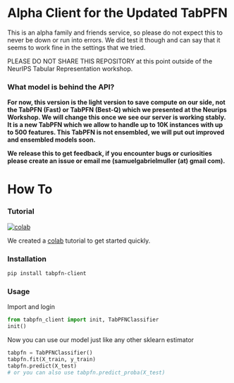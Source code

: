 # Alpha Client for the Updated TabPFN



This is an alpha family and friends service, so please do not expect this to never be down or run into errors.
We did test it though and can say that it seems to work fine in the settings that we tried.

PLEASE DO NOT SHARE THIS REPOSITORY at this point outside of the NeurIPS Tabular Representation workshop.

### What model is behind the API?

**For now, this version is the light version to save compute on our side, not the TabPFN (Fast) or TabPFN (Best-Q) which we presented at the Neurips Workshop. We will change this once we see our server is working stably. It is a new TabPFN which we allow to handle up to 10K instances with up to 500 features.
This TabPFN is not ensembled, we will put out improved and ensembled models soon.**

**We release this to get feedback, if you encounter bugs or curiosities please create an issue or email me (samuelgabrielmuller (at) gmail com).**


# How To

### Tutorial

[![colab](https://colab.research.google.com/assets/colab-badge.svg)](https://colab.research.google.com/drive/1ns_KdtyHgl29AOVwTw9c-DZrPj7fx_DW?usp=sharing)

We created a [colab](https://colab.research.google.com/drive/1ns_KdtyHgl29AOVwTw9c-DZrPj7fx_DW?usp=sharing)
tutorial to get started quickly.

### Installation

```bash
pip install tabpfn-client
```

### Usage

Import and login
```python
from tabpfn_client import init, TabPFNClassifier
init()
```

Now you can use our model just like any other sklearn estimator
```python
tabpfn = TabPFNClassifier()
tabpfn.fit(X_train, y_train)
tabpfn.predict(X_test)
# or you can also use tabpfn.predict_proba(X_test)
```
